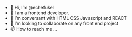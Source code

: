 - 👋 Hi, I’m @echefukel
- 👀 I am a frontend developer. 
- 🌱 I’m  conversant with HTML CSS Javascript and REACT
- 💞️ I’m looking to collaborate on any front end project
- 📫 How to reach me ...

<!---
echefukel/echefukel is a ✨ special ✨ repository because its `README.md` (this file) appears on your GitHub profile.
You can click the Preview link to take a look at your changes.
--->
